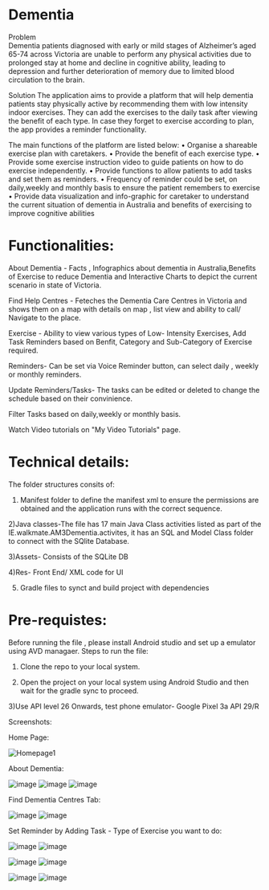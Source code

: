 # Dementia


Problem        
Dementia patients diagnosed with early or mild stages of Alzheimer’s aged 65-74 across Victoria are unable to perform any physical activities due to prolonged stay at home and decline in cognitive ability, leading to depression and further deterioration of memory due to limited blood circulation to the brain.

Solution
The application aims to provide a platform that will help dementia patients stay physically active by recommending them with low intensity indoor exercises. They can add the exercises  to the daily task after viewing the benefit of each type. In case they forget to exercise according to plan, the app provides a reminder functionality.

The main functions of the platform are listed below:
• Organise a shareable exercise plan with caretakers.
• Provide the benefit of each exercise type.
• Provide some exercise instruction video to guide patients on how to do exercise independently.
• Provide functions to allow patients to add tasks and set them as reminders.
• Frequency of reminder could be set, on daily,weekly and monthly basis to ensure the patient remembers to exercise
• Provide data visualization and info-graphic for caretaker to understand the current situation of dementia in Australia and benefits of exercising to improve cognitive abilities

# Functionalities:

About Dementia - Facts , Infographics about dementia in Australia,Benefits of Exercise to reduce Dementia and Interactive Charts to depict the current scenario in state of Victoria.

Find Help Centres - Feteches the Dementia Care Centres in Victoria and shows them on a map with details on map , list view and ability to call/ Navigate to the place.

Exercise - Ability to view various types of Low- Intensity Exercises, Add Task Reminders based on Benfit, Category and Sub-Category of Exercise required. 

Reminders- Can be set via Voice Reminder button, can select daily , weekly or monthly reminders.

Update Reminders/Tasks-  The tasks can be edited or deleted to change the schedule based on their convinience.

Filter Tasks based on daily,weekly or monthly basis.

Watch Video tutorials on "My Video Tutorials" page.


# Technical details: 
The folder structures consits of:
1) Manifest folder to define the manifest xml to ensure the permissions are obtained and the application runs with the correct sequence.

2)Java classes-The file has 17 main Java Class activities listed as part of the IE.walkmate.AM3Dementia.activites, it has an SQL and Model Class folder to connect with the SQlite Database.

3)Assets- Consists of the SQLite DB

4)Res- Front End/ XML code for UI

5) Gradle files to synct and build project with dependencies


# Pre-requistes: 
Before running the file , please install Android studio and set up a emulator using AVD managaer.
Steps to run the file:
1) Clone the repo to your local system.

2) Open the project on your local system using Android Studio and then wait for the gradle sync to proceed.

3)Use API level 26 Onwards, test phone emulator- Google Pixel 3a API 29/R

Screenshots:


Home Page:

![Homepage1](https://user-images.githubusercontent.com/58926289/80381140-d58d9180-88e3-11ea-94c0-a3e5ff09367d.PNG)

About Dementia:

![image](https://user-images.githubusercontent.com/58926289/80381547-6c5a4e00-88e4-11ea-97ff-08386c8d585f.png) ![image](https://user-images.githubusercontent.com/58926289/80381741-ba6f5180-88e4-11ea-8468-4d053f04b98d.png) ![image](https://user-images.githubusercontent.com/58926289/80382082-3073b880-88e5-11ea-9377-c0880a871d9b.png) 

Find Dementia Centres Tab:

![image](https://user-images.githubusercontent.com/58926289/80382281-74ff5400-88e5-11ea-9bd8-3dd211b2f2a6.png) ![image](https://user-images.githubusercontent.com/58926289/80385789-db867100-88e9-11ea-9ceb-c220a7944fc6.png)





Set Reminder by Adding Task - Type of Exercise you want to do:

![image](https://user-images.githubusercontent.com/58926289/80382755-01aa1200-88e6-11ea-89b3-c64648882e11.png) ![image](https://user-images.githubusercontent.com/58926289/80382905-3d44dc00-88e6-11ea-854a-61b48d35ea0a.png)

![image](https://user-images.githubusercontent.com/58926289/80383384-d83db600-88e6-11ea-815a-9f0539ac6db4.png) ![image](https://user-images.githubusercontent.com/58926289/80383631-2bb00400-88e7-11ea-8463-0ffce4917ad3.png)

![image](https://user-images.githubusercontent.com/58926289/80385481-703c9f00-88e9-11ea-8da7-7170abb62c39.png) ![image](https://user-images.githubusercontent.com/58926289/80444822-060e1380-8956-11ea-9c02-634f2f06992d.png)




